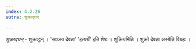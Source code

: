 ```yaml
---
index: 4.2.26
sutra: शुक्राद्घन्

---
```

_शुक्राद्घन्_ - शुक्राद्धन् । 'साऽस्य देवता' 'इत्यर्थे' इति शेषः । शुक्रियमिति । शुक्रो देवता अस्येति विग्रहः ।
